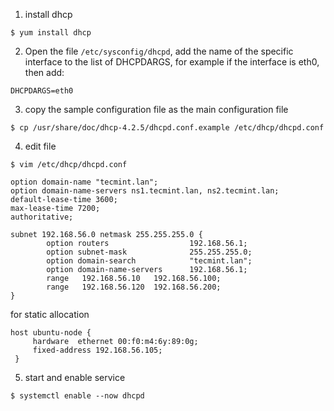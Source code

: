 1. install dhcp
```
$ yum install dhcp
```
2. Open the file `/etc/sysconfig/dhcpd`, add the name of the specific interface to the list of DHCPDARGS, for example if the interface is eth0, then add:
```
DHCPDARGS=eth0
```
3. copy the sample configuration file as the main configuration file
```
$ cp /usr/share/doc/dhcp-4.2.5/dhcpd.conf.example /etc/dhcp/dhcpd.conf 
```
4. edit file
```
$ vim /etc/dhcp/dhcpd.conf
```
```
option domain-name "tecmint.lan";
option domain-name-servers ns1.tecmint.lan, ns2.tecmint.lan;
default-lease-time 3600; 
max-lease-time 7200;
authoritative;

subnet 192.168.56.0 netmask 255.255.255.0 {
        option routers                  192.168.56.1;
        option subnet-mask              255.255.255.0;
        option domain-search            "tecmint.lan";
        option domain-name-servers      192.168.56.1;
        range   192.168.56.10   192.168.56.100;
        range   192.168.56.120  192.168.56.200;
}
```
for static allocation
```
host ubuntu-node {
	 hardware  ethernet 00:f0:m4:6y:89:0g;
	 fixed-address 192.168.56.105;
 }
```
5. start and enable service
```
$ systemctl enable --now dhcpd
```
